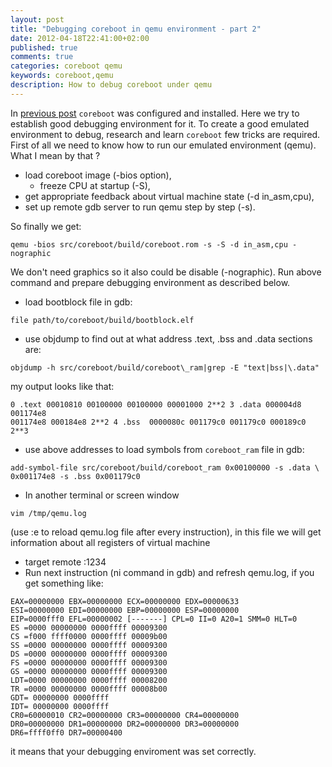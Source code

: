 ```yaml
---
layout: post
title: "Debugging coreboot in qemu environment - part 2"
date: 2012-04-18T22:41:00+02:00
published: true
comments: true
categories: coreboot qemu
keywords: coreboot,qemu
description: How to debug coreboot under qemu
---
```


    
In [previous post](/2012/03/12/debugging-coreboot-in-qemu-enviroment) 
`coreboot` was configured and installed. Here we try to establish good debugging 
environment for it. To create a good emulated environment to debug, research and 
learn `coreboot` few tricks are required. First of all we need to know how to run 
our emulated environment (qemu). What I mean by that ?  

- load coreboot image (-bios option),
  - freeze CPU at startup (-S),
- get appropriate feedback about virtual machine state (-d in_asm,cpu),
- set up remote gdb server to run qemu step by step (-s).

So finally we get:  
```
qemu -bios src/coreboot/build/coreboot.rom -s -S -d in_asm,cpu -nographic
```
We don't need graphics so it also could be disable (-nographic). Run above 
command and prepare debugging environment as described below.  

  * load bootblock file in gdb:
```
file path/to/coreboot/build/bootblock.elf
```
  * use objdump to find out at what address .text, .bss and .data sections are:
```
objdump -h src/coreboot/build/coreboot\_ram|grep -E "text|bss|\.data"
```
my output looks like that:
```
0 .text 00010810 00100000 00100000 00001000 2**2 3 .data 000004d8 001174e8 
001174e8 000184e8 2**2 4 .bss  0000080c 001179c0 001179c0 000189c0 2**3
```
  * use above addresses to load symbols from `coreboot_ram` file in gdb:
```
add-symbol-file src/coreboot/build/coreboot_ram 0x00100000 -s .data \
0x001174e8 -s .bss 0x001179c0
```
  * In another terminal or screen window
```
vim /tmp/qemu.log
```
(use :e to reload qemu.log file after every instruction), in this file we will 
get information about all registers of virtual machine
* target remote :1234
* Run next instruction (ni command in gdb) and refresh qemu.log, if you get 
   something like:
```
EAX=00000000 EBX=00000000 ECX=00000000 EDX=00000633 
ESI=00000000 EDI=00000000 EBP=00000000 ESP=00000000 
EIP=0000fff0 EFL=00000002 [-------] CPL=0 II=0 A20=1 SMM=0 HLT=0
ES =0000 00000000 0000ffff 00009300
CS =f000 ffff0000 0000ffff 00009b00
SS =0000 00000000 0000ffff 00009300
DS =0000 00000000 0000ffff 00009300 
FS =0000 00000000 0000ffff 00009300
GS =0000 00000000 0000ffff 00009300
LDT=0000 00000000 0000ffff 00008200
TR =0000 00000000 0000ffff 00008b00
GDT= 00000000 0000ffff
IDT= 00000000 0000ffff
CR0=60000010 CR2=00000000 CR3=00000000 CR4=00000000
DR0=00000000 DR1=00000000 DR2=00000000 DR3=00000000
DR6=ffff0ff0 DR7=00000400
```
it means that your debugging enviroment was set correctly.
